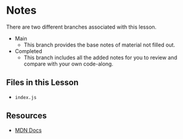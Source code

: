 # Notes
There are two different branches associated with this lesson.
- Main
  - This branch provides the base notes of material not filled out.
- Completed
  - This branch includes all the added notes for you to review and compare with your own code-along.

## Files in this Lesson
- `index.js`

## Resources
- [MDN Docs](https://developer.mozilla.org/en-US/docs/Web/JavaScript/Reference/Operators/Destructuring_assignment)
